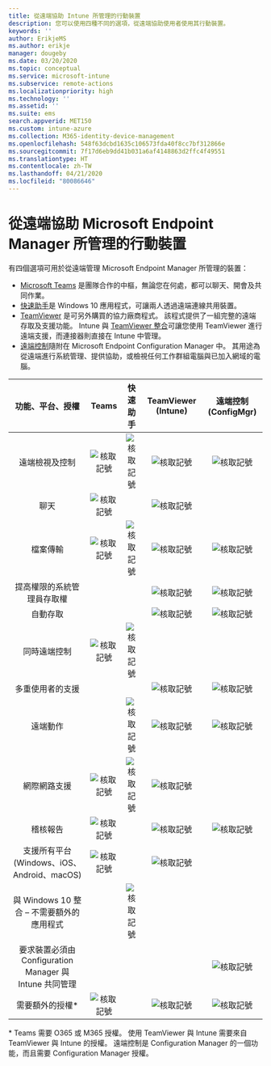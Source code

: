```yaml
---
title: 從遠端協助 Intune 所管理的行動裝置
description: 您可以使用四種不同的選項，從遠端協助使用者使用其行動裝置。
keywords: ''
author: ErikjeMS
ms.author: erikje
manager: dougeby
ms.date: 03/20/2020
ms.topic: conceptual
ms.service: microsoft-intune
ms.subservice: remote-actions
ms.localizationpriority: high
ms.technology: ''
ms.assetid: ''
ms.suite: ems
search.appverid: MET150
ms.custom: intune-azure
ms.collection: M365-identity-device-management
ms.openlocfilehash: 548f63dcbd1635c106573fda40f8cc7bf312866e
ms.sourcegitcommit: 7f17d6eb9dd41b031a6af4148863d2ffc4f49551
ms.translationtype: HT
ms.contentlocale: zh-TW
ms.lasthandoff: 04/21/2020
ms.locfileid: "80086646"
---
```

# <a name="remotely-assist-mobile-devices-managed-by-microsoft-endpoint-manager"></a>從遠端協助 Microsoft Endpoint Manager 所管理的行動裝置

有四個選項可用於從遠端管理 Microsoft Endpoint Manager 所管理的裝置：

- [Microsoft Teams](https://products.office.com/microsoft-teams/) 是團隊合作的中樞，無論您在何處，都可以聊天、開會及共同作業。
- [快速助手](https://support.microsoft.com/help/4027243/windows-10-solve-pc-problems-with-quick-assist)是 Windows 10 應用程式，可讓兩人透過遠端連線共用裝置。
- [TeamViewer](https://www.teamviewer.com/) 是可另外購買的協力廠商程式。 該程式提供了一組完整的遠端存取及支援功能。 Intune 與 [TeamViewer 整合](teamviewer-support.md)可讓您使用 TeamViewer 進行遠端支援，而連接器則直接在 Intune 中管理。
- [遠端控制](https://docs.microsoft.com/configmgr/core/clients/manage/remote-control/introduction-to-remote-control)隨附在 Microsoft Endpoint Configuration Manager 中。 其用途為從遠端進行系統管理、提供協助，或檢視任何工作群組電腦與已加入網域的電腦。

| 功能、平台、授權 | **Teams** | 快速助手 | TeamViewer (Intune) | 遠端控制 (ConfigMgr) |
|:---:|:---:|:---:|:---:|:---:|
| 遠端檢視及控制 |![核取記號](../enrollment/media/enrollment-method-capab/checkmark.png)|![核取記號](../enrollment/media/enrollment-method-capab/checkmark.png)|![核取記號](../enrollment/media/enrollment-method-capab/checkmark.png)|![核取記號](../enrollment/media/enrollment-method-capab/checkmark.png)|
| 聊天 |![核取記號](../enrollment/media/enrollment-method-capab/checkmark.png)||![核取記號](../enrollment/media/enrollment-method-capab/checkmark.png)||
| 檔案傳輸 |![核取記號](../enrollment/media/enrollment-method-capab/checkmark.png)|![核取記號](../enrollment/media/enrollment-method-capab/checkmark.png)|![核取記號](../enrollment/media/enrollment-method-capab/checkmark.png)|![核取記號](../enrollment/media/enrollment-method-capab/checkmark.png)|
| 提高權限的系統管理員存取權 |||![核取記號](../enrollment/media/enrollment-method-capab/checkmark.png)|![核取記號](../enrollment/media/enrollment-method-capab/checkmark.png)|
| 自動存取 |||![核取記號](../enrollment/media/enrollment-method-capab/checkmark.png)|![核取記號](../enrollment/media/enrollment-method-capab/checkmark.png)|
| 同時遠端控制 |![核取記號](../enrollment/media/enrollment-method-capab/checkmark.png)|![核取記號](../enrollment/media/enrollment-method-capab/checkmark.png)|||
| 多重使用者的支援 |||![核取記號](../enrollment/media/enrollment-method-capab/checkmark.png)|![核取記號](../enrollment/media/enrollment-method-capab/checkmark.png)|
| 遠端動作 ||![核取記號](../enrollment/media/enrollment-method-capab/checkmark.png)|![核取記號](../enrollment/media/enrollment-method-capab/checkmark.png)|![核取記號](../enrollment/media/enrollment-method-capab/checkmark.png)|
| 網際網路支援 |![核取記號](../enrollment/media/enrollment-method-capab/checkmark.png)|![核取記號](../enrollment/media/enrollment-method-capab/checkmark.png)|![核取記號](../enrollment/media/enrollment-method-capab/checkmark.png)||
| 稽核報告 |![核取記號](../enrollment/media/enrollment-method-capab/checkmark.png)||![核取記號](../enrollment/media/enrollment-method-capab/checkmark.png)|![核取記號](../enrollment/media/enrollment-method-capab/checkmark.png)|
| 支援所有平台 (Windows、iOS、Android、macOS) |![核取記號](../enrollment/media/enrollment-method-capab/checkmark.png)||![核取記號](../enrollment/media/enrollment-method-capab/checkmark.png)||
| 與 Windows 10 整合 – 不需要額外的應用程式 ||![核取記號](../enrollment/media/enrollment-method-capab/checkmark.png)|||
| 要求裝置必須由 Configuration Manager 與 Intune 共同管理 ||||![核取記號](../enrollment/media/enrollment-method-capab/checkmark.png)|
| 需要額外的授權\* |![核取記號](../enrollment/media/enrollment-method-capab/checkmark.png)||![核取記號](../enrollment/media/enrollment-method-capab/checkmark.png)|![核取記號](../enrollment/media/enrollment-method-capab/checkmark.png)|

\* Teams 需要 O365 或 M365 授權。 使用 TeamViewer 與 Intune 需要來自 TeamViewer 與 Intune 的授權。 遠端控制是 Configuration Manager 的一個功能，而且需要 Configuration Manager 授權。
